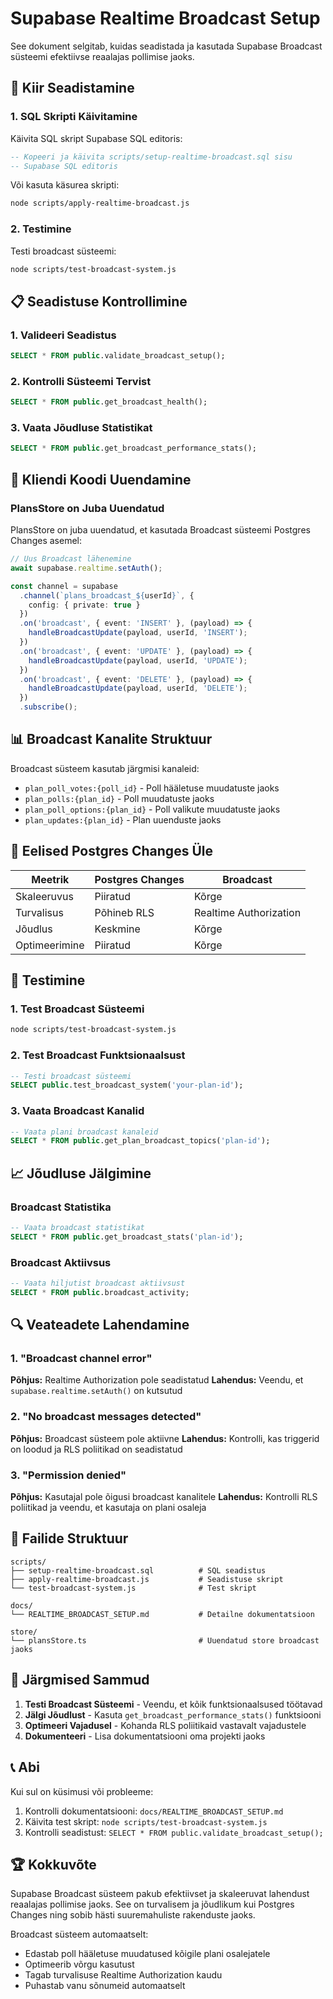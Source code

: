 # Supabase Realtime Broadcast Setup

See dokument selgitab, kuidas seadistada ja kasutada Supabase Broadcast süsteemi efektiivse reaalajas pollimise jaoks.

## 🚀 Kiir Seadistamine

### 1. SQL Skripti Käivitamine

Käivita SQL skript Supabase SQL editoris:

```sql
-- Kopeeri ja käivita scripts/setup-realtime-broadcast.sql sisu
-- Supabase SQL editoris
```

Või kasuta käsurea skripti:

```bash
node scripts/apply-realtime-broadcast.js
```

### 2. Testimine

Testi broadcast süsteemi:

```bash
node scripts/test-broadcast-system.js
```

## 📋 Seadistuse Kontrollimine

### 1. Valideeri Seadistus

```sql
SELECT * FROM public.validate_broadcast_setup();
```

### 2. Kontrolli Süsteemi Tervist

```sql
SELECT * FROM public.get_broadcast_health();
```

### 3. Vaata Jõudluse Statistikat

```sql
SELECT * FROM public.get_broadcast_performance_stats();
```

## 🔧 Kliendi Koodi Uuendamine

### PlansStore on Juba Uuendatud

PlansStore on juba uuendatud, et kasutada Broadcast süsteemi Postgres Changes asemel:

```typescript
// Uus Broadcast lähenemine
await supabase.realtime.setAuth();

const channel = supabase
  .channel(`plans_broadcast_${userId}`, {
    config: { private: true }
  })
  .on('broadcast', { event: 'INSERT' }, (payload) => {
    handleBroadcastUpdate(payload, userId, 'INSERT');
  })
  .on('broadcast', { event: 'UPDATE' }, (payload) => {
    handleBroadcastUpdate(payload, userId, 'UPDATE');
  })
  .on('broadcast', { event: 'DELETE' }, (payload) => {
    handleBroadcastUpdate(payload, userId, 'DELETE');
  })
  .subscribe();
```

## 📊 Broadcast Kanalite Struktuur

Broadcast süsteem kasutab järgmisi kanaleid:

- `plan_poll_votes:{poll_id}` - Poll hääletuse muudatuste jaoks
- `plan_polls:{plan_id}` - Poll muudatuste jaoks
- `plan_poll_options:{plan_id}` - Poll valikute muudatuste jaoks
- `plan_updates:{plan_id}` - Plan uuenduste jaoks

## 🎯 Eelised Postgres Changes Üle

| Meetrik | Postgres Changes | Broadcast |
|---------|------------------|-----------|
| Skaleeruvus | Piiratud | Kõrge |
| Turvalisus | Põhineb RLS | Realtime Authorization |
| Jõudlus | Keskmine | Kõrge |
| Optimeerimine | Piiratud | Kõrge |

## 🧪 Testimine

### 1. Test Broadcast Süsteemi

```bash
node scripts/test-broadcast-system.js
```

### 2. Test Broadcast Funktsionaalsust

```sql
-- Testi broadcast süsteemi
SELECT public.test_broadcast_system('your-plan-id');
```

### 3. Vaata Broadcast Kanalid

```sql
-- Vaata plani broadcast kanaleid
SELECT * FROM public.get_plan_broadcast_topics('plan-id');
```

## 📈 Jõudluse Jälgimine

### Broadcast Statistika

```sql
-- Vaata broadcast statistikat
SELECT * FROM public.get_broadcast_stats('plan-id');
```

### Broadcast Aktiivsus

```sql
-- Vaata hiljutist broadcast aktiivsust
SELECT * FROM public.broadcast_activity;
```

## 🔍 Veateadete Lahendamine

### 1. "Broadcast channel error"

**Põhjus:** Realtime Authorization pole seadistatud
**Lahendus:** Veendu, et `supabase.realtime.setAuth()` on kutsutud

### 2. "No broadcast messages detected"

**Põhjus:** Broadcast süsteem pole aktiivne
**Lahendus:** Kontrolli, kas triggerid on loodud ja RLS poliitikad on seadistatud

### 3. "Permission denied"

**Põhjus:** Kasutajal pole õigusi broadcast kanalitele
**Lahendus:** Kontrolli RLS poliitikad ja veendu, et kasutaja on plani osaleja

## 📁 Failide Struktuur

```
scripts/
├── setup-realtime-broadcast.sql          # SQL seadistus
├── apply-realtime-broadcast.js           # Seadistuse skript
└── test-broadcast-system.js              # Test skript

docs/
└── REALTIME_BROADCAST_SETUP.md           # Detailne dokumentatsioon

store/
└── plansStore.ts                         # Uuendatud store broadcast jaoks
```

## 🎉 Järgmised Sammud

1. **Testi Broadcast Süsteemi** - Veendu, et kõik funktsionaalsused töötavad
2. **Jälgi Jõudlust** - Kasuta `get_broadcast_performance_stats()` funktsiooni
3. **Optimeeri Vajadusel** - Kohanda RLS poliitikaid vastavalt vajadustele
4. **Dokumenteeri** - Lisa dokumentatsiooni oma projekti jaoks

## 📞 Abi

Kui sul on küsimusi või probleeme:

1. Kontrolli dokumentatsiooni: `docs/REALTIME_BROADCAST_SETUP.md`
2. Käivita test skript: `node scripts/test-broadcast-system.js`
3. Kontrolli seadistust: `SELECT * FROM public.validate_broadcast_setup();`

## 🏆 Kokkuvõte

Supabase Broadcast süsteem pakub efektiivset ja skaleeruvat lahendust reaalajas pollimise jaoks. See on turvalisem ja jõudlikum kui Postgres Changes ning sobib hästi suuremahuliste rakenduste jaoks.

Broadcast süsteem automaatselt:
- Edastab poll hääletuse muudatused kõigile plani osalejatele
- Optimeerib võrgu kasutust
- Tagab turvalisuse Realtime Authorization kaudu
- Puhastab vanu sõnumeid automaatselt 
